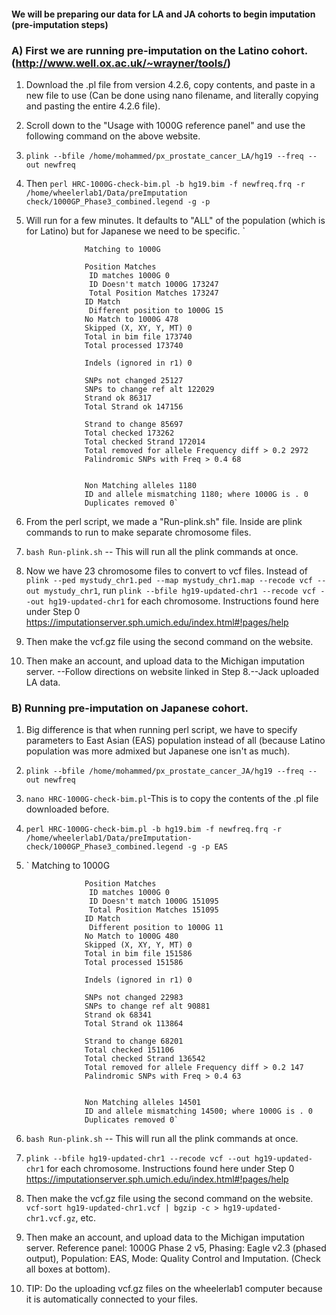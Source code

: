 #### We will be preparing our data for LA and JA cohorts to begin imputation (pre-imputation steps)

### A) First we are running pre-imputation on the Latino cohort. (http://www.well.ox.ac.uk/~wrayner/tools/)
1) Download the .pl file from version 4.2.6, copy contents, and paste in a new file to use (Can be done using nano filename, and literally copying and pasting the entire 4.2.6 file). 
2) Scroll down to the "Usage with 1000G reference panel" and use the following command on the above website. 
3) `plink --bfile /home/mohammed/px_prostate_cancer_LA/hg19 --freq --out newfreq`
4) Then `perl HRC-1000G-check-bim.pl -b hg19.bim -f newfreq.frq -r /home/wheelerlab1/Data/preImputation         check/1000GP_Phase3_combined.legend -g -p`
5) Will run for a few minutes. It defaults to "ALL" of the population (which is for Latino) but for Japanese we need to be specific.
                  `  
                    
                    Matching to 1000G
                    
                    Position Matches
                     ID matches 1000G 0
                     ID Doesn't match 1000G 173247
                     Total Position Matches 173247
                    ID Match
                     Different position to 1000G 15
                    No Match to 1000G 478
                    Skipped (X, XY, Y, MT) 0
                    Total in bim file 173740
                    Total processed 173740

                    Indels (ignored in r1) 0

                    SNPs not changed 25127
                    SNPs to change ref alt 122029
                    Strand ok 86317
                    Total Strand ok 147156

                    Strand to change 85697
                    Total checked 173262
                    Total checked Strand 172014
                    Total removed for allele Frequency diff > 0.2 2972
                    Palindromic SNPs with Freq > 0.4 68


                    Non Matching alleles 1180
                    ID and allele mismatching 1180; where 1000G is . 0
                    Duplicates removed 0`



6) From the perl script, we made a "Run-plink.sh" file. Inside are plink commands to run to make separate chromosome files.

7) `bash Run-plink.sh` -- This will run all the plink commands at once. 

8) Now we have 23 chromosome files to convert to vcf files. Instead of `plink --ped mystudy_chr1.ped --map mystudy_chr1.map --recode vcf --out mystudy_chr1`, run `plink --bfile hg19-updated-chr1 --recode vcf --out hg19-updated-chr1` for each chromosome. Instructions found here under Step 0 https://imputationserver.sph.umich.edu/index.html#!pages/help

9) Then make the vcf.gz file using the second command on the website. 

10) Then make an account, and upload data to the Michigan imputation server. --Follow directions on website linked in Step 8.--Jack uploaded LA data. 

### B) Running pre-imputation on Japanese cohort.

1) Big difference is that when running perl script, we have to specify parameters to East Asian (EAS) population instead of all (because Latino population was more admixed but Japanese one isn't as much).
2) `plink --bfile /home/mohammed/px_prostate_cancer_JA/hg19 --freq --out newfreq`
3) `nano HRC-1000G-check-bim.pl`-This is to copy the contents of the .pl file downloaded before. 
4) `perl HRC-1000G-check-bim.pl -b hg19.bim -f newfreq.frq -r /home/wheelerlab1/Data/preImputation-check/1000GP_Phase3_combined.legend -g -p EAS`
5) `
                    Matching to 1000G

                    Position Matches
                     ID matches 1000G 0
                     ID Doesn't match 1000G 151095
                     Total Position Matches 151095
                    ID Match
                     Different position to 1000G 11
                    No Match to 1000G 480
                    Skipped (X, XY, Y, MT) 0
                    Total in bim file 151586
                    Total processed 151586

                    Indels (ignored in r1) 0

                    SNPs not changed 22983
                    SNPs to change ref alt 90881
                    Strand ok 68341
                    Total Strand ok 113864

                    Strand to change 68201
                    Total checked 151106
                    Total checked Strand 136542
                    Total removed for allele Frequency diff > 0.2 147
                    Palindromic SNPs with Freq > 0.4 63


                    Non Matching alleles 14501
                    ID and allele mismatching 14500; where 1000G is . 0
                    Duplicates removed 0`

6) `bash Run-plink.sh` -- This will run all the plink commands at once. 

7)  `plink --bfile hg19-updated-chr1 --recode vcf --out hg19-updated-chr1` for each chromosome. Instructions found here under Step 0 https://imputationserver.sph.umich.edu/index.html#!pages/help

8) Then make the vcf.gz file using the second command on the website. `vcf-sort hg19-updated-chr1.vcf | bgzip -c > hg19-updated-chr1.vcf.gz`, etc. 

9) Then make an account, and upload data to the Michigan imputation server. Reference panel: 1000G Phase 2 v5, Phasing: Eagle v2.3 (phased output), Population: EAS, Mode: Quality Control and Imputation. (Check all boxes at bottom). 

10) TIP: Do the uploading vcf.gz files on the wheelerlab1 computer because it is automatically connected to your files. 
